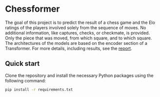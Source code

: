 # Chessformer

The goal of this project is to predict the result of a chess game and the Elo
ratings of the players involved solely from the sequence of moves. No additional
information, like captures, checks, or checkmate, is provided. Only the piece
that was moved, from which square, and to which square. The architectures of the
models are based on the encoder section of a Transformer. For more details,
including results, see the [report](report/chessformer_report.pdf).

## Quick start

Clone the repository and install the necessary Python packages using the
following command:

```sh
pip install -r requirements.txt
```
